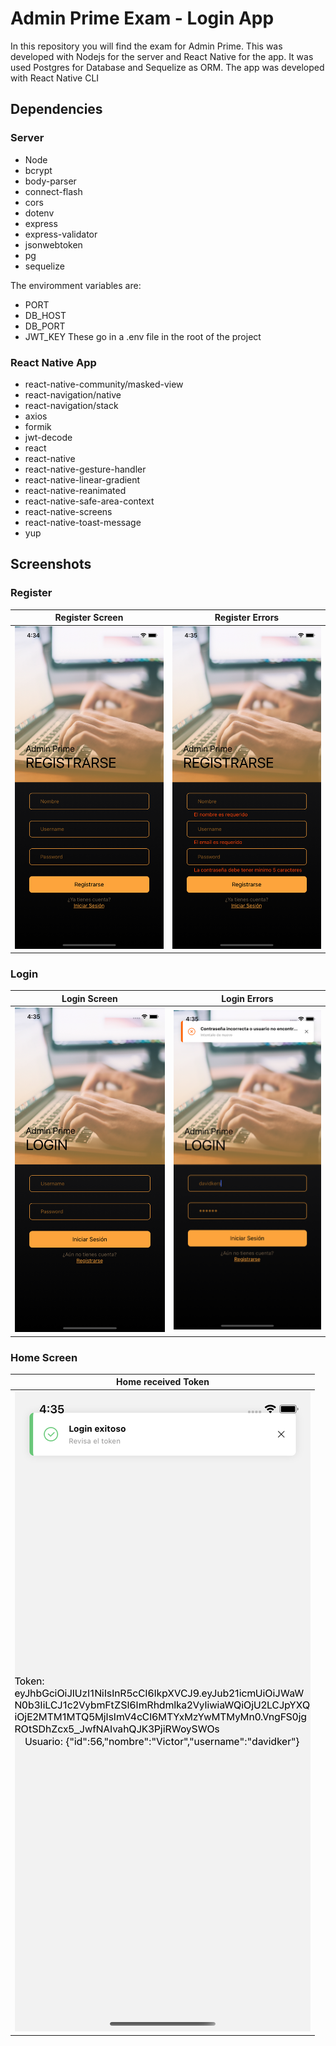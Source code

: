 # Admin Prime Exam - Login App

In this repository you will find the exam for Admin Prime.
This was developed with Nodejs for the server and React Native for the app. It was used Postgres for Database and Sequelize as ORM.
The app was developed with React Native CLI
## Dependencies

### Server

- Node
- bcrypt
- body-parser
- connect-flash
- cors
- dotenv
- express
- express-validator
- jsonwebtoken
- pg
- sequelize

The enviromment variables are:
- PORT
- DB_HOST
- DB_PORT
- JWT_KEY
These go in a .env file in the root of the project

### React Native App
- react-native-community/masked-view
- react-navigation/native
- react-navigation/stack
- axios
- formik
- jwt-decode
- react
- react-native
- react-native-gesture-handler
- react-native-linear-gradient
- react-native-reanimated
- react-native-safe-area-context
- react-native-screens
- react-native-toast-message
- yup

## Screenshots
### Register
|     Register Screen   |  Register Errors    | 
| ------------------------- |:-----------------------:
| ![Output sample](https://github.com/DavidKer1/AminPrimeExam/blob/main/screenshots/register.png)|![Output sample](https://github.com/DavidKer1/AminPrimeExam/blob/main/screenshots/error-register.png)

### Login
|     Login Screen   |  Login Errors    | 
| ------------------------- |:-----------------------:
| ![Output sample](https://github.com/DavidKer1/AminPrimeExam/blob/main/screenshots/login.png)|![Output sample](https://github.com/DavidKer1/AminPrimeExam/blob/main/screenshots/error-login.png)

### Home Screen
|     Home received Token  
| ------------------------- |
| ![Output sample](https://github.com/DavidKer1/AminPrimeExam/blob/main/screenshots/home.png)




